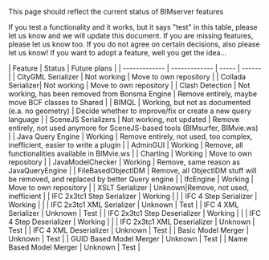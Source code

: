 This page should reflect the current status of BIMserver features

If you test a functionality and it works, but it says "test" in this table, please let us know and we will update this document. If you are missing features, please let us know too. If you do not agree on certain decisions, also please let us know! If you want to adopt a feature, well you get the idea...

| Feature | Status | Future plans |
| ------------- | ------------- | ----- | ------ | 
| CityGML Serializer | Not working | Move to own repository |
| Collada Serializer| Not working | Move to own repository |
| Clash Detection | Not working, has been removed from Bonsma Engine | Remove entirely, maybe move BCF classes to Shared |
| BIMQL | Working, but not as documented (e.a. no geometry) | Decide whether to improve/fix or create a new query language |
| SceneJS Serializers | Not working, not updated | Remove entirely, not used anymore for SceneJS-based tools (BIMsurfer, BIMvie.ws) |
| Java Query Engine | Working | Remove entirely, not used, too complex, inefficient, easier to write a plugin |
| AdminGUI | Working | Remove, all functionalities available in BIMvie.ws |
| Charting | Working | Move to own repository |
| JavaModelChecker | Working | Remove, same reason as JavaQueryEngine |
| FileBasedObjectIDM | Remove, all ObjectIDM stuff will be removed, and replaced by better Query engine |
| IfcEngine | Working | Move to own repository |
| XSLT Serializer | Unknown|Remove, not used, inefficient |
| IFC 2x3tc1 Step Serializer | Working | |
| IFC 4 Step Serializer | Working | |
| IFC 2x3tc1 XML Serializer | Unknown | Test |
| IFC 4 XML Serializer | Unknown | Test |
| IFC 2x3tc1 Step Deserializer | Working | |
| IFC 4 Step Deserializer | Working | |
| IFC 2x3tc1 XML Deserializer | Unknown | Test |
| IFC 4 XML Deserializer | Unknown | Test |
| Basic Model Merger | Unknown | Test |
| GUID Based Model Merger | Unknown | Test |
| Name Based Model Merger | Unknown | Test |
